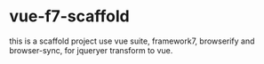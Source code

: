# vue-f7-scaffold
this is a scaffold project use vue suite, framework7, browserify and browser-sync, for jqueryer transform to vue.
